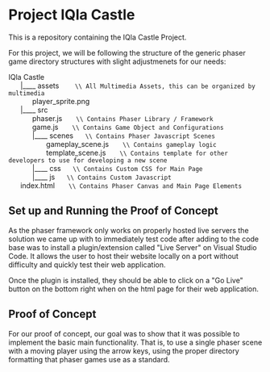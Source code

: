 # Project IQla Castle
This is a repository containing the IQla Castle Project. 

For this project, we will be following the structure of the generic phaser game directory structures with slight adjustmenets for our needs:

IQla Castle <br>
&nbsp;&nbsp;&nbsp;&nbsp;&nbsp;&nbsp;|____ assets &nbsp;&nbsp;&nbsp;&nbsp;&nbsp;&nbsp; ```\\ All Multimedia Assets, this can be organized by multimedia```<br>
&nbsp;&nbsp;&nbsp;&nbsp;&nbsp;&nbsp;&nbsp;&nbsp;&nbsp;&nbsp;&nbsp;&nbsp;player_sprite.png<br>
&nbsp;&nbsp;&nbsp;&nbsp;&nbsp;&nbsp;|____ src<br>
&nbsp;&nbsp;&nbsp;&nbsp;&nbsp;&nbsp;&nbsp;&nbsp;&nbsp;&nbsp;&nbsp;&nbsp;phaser.js &nbsp;&nbsp;&nbsp;&nbsp;&nbsp;&nbsp;```\\ Contains Phaser Library / Framework```<br>
&nbsp;&nbsp;&nbsp;&nbsp;&nbsp;&nbsp;&nbsp;&nbsp;&nbsp;&nbsp;&nbsp;&nbsp;game.js &nbsp;&nbsp;&nbsp;&nbsp;&nbsp;&nbsp;```\\ Contains Game Object and Configurations```<br>
&nbsp;&nbsp;&nbsp;&nbsp;&nbsp;&nbsp;&nbsp;&nbsp;&nbsp;&nbsp;&nbsp;&nbsp;|____ scenes&nbsp;&nbsp;&nbsp;&nbsp;&nbsp;&nbsp;```\\ Contains Phaser Javascript Scenes``` <br>
&nbsp;&nbsp;&nbsp;&nbsp;&nbsp;&nbsp;&nbsp;&nbsp;&nbsp;&nbsp;&nbsp;&nbsp;&nbsp;&nbsp;&nbsp;&nbsp;&nbsp;&nbsp; gameplay_scene.js&nbsp;&nbsp;&nbsp;&nbsp;&nbsp;&nbsp;&nbsp;```\\ Contains gameplay logic``` <br>
&nbsp;&nbsp;&nbsp;&nbsp;&nbsp;&nbsp;&nbsp;&nbsp;&nbsp;&nbsp;&nbsp;&nbsp;&nbsp;&nbsp;&nbsp;&nbsp;&nbsp;&nbsp; template_scene.js&nbsp;&nbsp;&nbsp;&nbsp;&nbsp;&nbsp;&nbsp;```\\ Contains template for other developers to use for developing a new scene``` <br>
&nbsp;&nbsp;&nbsp;&nbsp;&nbsp;&nbsp;&nbsp;&nbsp;&nbsp;&nbsp;&nbsp;&nbsp;|____ css&nbsp;&nbsp;&nbsp;&nbsp;&nbsp;&nbsp;```\\ Contains Custom CSS for Main Page``` <br>
&nbsp;&nbsp;&nbsp;&nbsp;&nbsp;&nbsp;&nbsp;&nbsp;&nbsp;&nbsp;&nbsp;&nbsp;|____ js&nbsp;&nbsp;&nbsp;&nbsp;&nbsp;&nbsp;```\\ Contains Custom Javascript``` <br>
&nbsp;&nbsp;&nbsp;&nbsp;&nbsp;&nbsp;index.html &nbsp;&nbsp;&nbsp;&nbsp;&nbsp;&nbsp;```\\ Contains Phaser Canvas and Main Page Elements```<br>

## Set up and Running the Proof of Concept

As the phaser framework only works on properly hosted live servers the solution we came up with to immediately test code after adding to the code base was to install a plugin/extension called "Live Server" on Visual Studio Code. It allows the user to host their website locally on a port without difficulty and quickly test their web application.

Once the plugin is installed, they should be able to click on a "Go Live" button on the bottom right when on the html page for their web application.

## Proof of Concept

For our proof of concept, our goal was to show that it was possible to implement the basic main functionality. That is, to use a single phaser scene with a moving player using the arrow keys, using the proper directory formatting that phaser games use as a standard.
